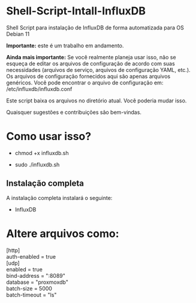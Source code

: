# Shell-Script-Intall-InfluxDB
Shell Script para instalação de InfluxDB de forma automatizada para OS Debian 11

**Importante:** este é um trabalho em andamento.

**Ainda mais importante:** Se você realmente planeja usar isso, não se esqueça de editar os arquivos de configuração de acordo com suas necessidades (arquivos de serviço, arquivos de configuração YAML, etc.). Os arquivos de configuração fornecidos aqui são apenas arquivos genéricos. Você pode encontrar o arquivo de configuração em: /etc/influxdb/influxdb.conf

Este script baixa os arquivos no diretório atual. Você poderia mudar isso.

Quaisquer sugestões e contribuições são bem-vindas.

# Como usar isso?

* chmod +x influxdb.sh

* sudo ./influxdb.sh

## Instalação completa

A instalação completa instalará o seguinte:

* InfluxDB

# Altere arquivos como:

[http] \
	auth-enabled = true \
[udp] \
	enabled = true \
    bind-address = ":8089" \
    database = "proxmoxdb" \
    batch-size = 5000 \
    batch-timeout = "ls"

